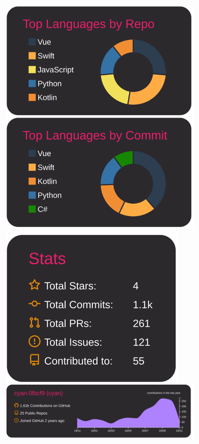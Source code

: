 ![](https://raw.githubusercontent.com/cyan-0fbcf9/cyan-0fbcf9/main/profile-summary-card-output/monokai/1-repos-per-language.svg)
![](https://raw.githubusercontent.com/cyan-0fbcf9/cyan-0fbcf9/main/profile-summary-card-output/monokai/2-most-commit-language.svg)


![](https://raw.githubusercontent.com/cyan-0fbcf9/cyan-0fbcf9/main/profile-summary-card-output/monokai/3-stats.svg)
![](https://raw.githubusercontent.com/cyan-0fbcf9/cyan-0fbcf9/main/profile-summary-card-output/monokai/0-profile-details.svg)
